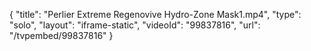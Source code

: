{
    "title": "Perlier Extreme Regenovive Hydro-Zone Mask1.mp4",
    "type": "solo",
    "layout": "iframe-static",
    "videoId": "99837816",
    "url": "\/tvpembed\/99837816"
}